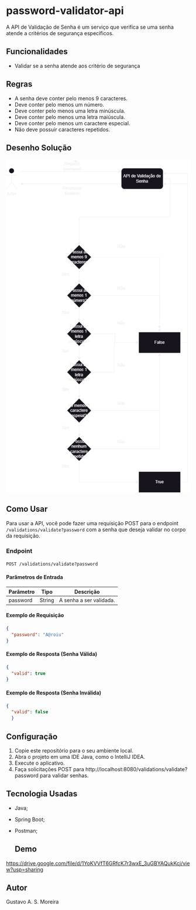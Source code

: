 # password-validator-api

A API de Validação de Senha é um serviço que verifica se uma senha atende a critérios de segurança específicos.

## Funcionalidades
- Validar se a senha atende aos critério de segurança

## Regras
- A senha deve conter pelo menos 9 caracteres.
- Deve conter pelo menos um número.
- Deve conter pelo menos uma letra minúscula.
- Deve conter pelo menos uma letra maiúscula.
- Deve conter pelo menos um caractere especial.
- Não deve possuir caracteres repetidos.

## Desenho Solução
![alt text](https://github.com/gustavo-arao95/password-validator-api/blob/main/Diagrama%20sem%20nome.png)
## Como Usar

Para usar a API, você pode fazer uma requisição POST para o endpoint `/validations/validate?password` com a senha que deseja validar no corpo da requisição.

### Endpoint

`POST /validations/validate?password`

#### Parâmetros de Entrada

| Parâmetro | Tipo   | Descrição               |
|-----------|--------|-------------------------|
| password  | String | A senha a ser validada. |

#### Exemplo de Requisição

```json
{
  "password": "A@roiu"
}
```
#### Exemplo de Resposta (Senha Válida)
```json
{
  "valid": true
}
```
#### Exemplo de Resposta (Senha Inválida)
```json
{
  "valid": false
  }
```
## Configuração
1. Copie este repositório para o seu ambiente local.
2. Abra o projeto em uma IDE Java, como o IntelliJ IDEA.
3. Execute o aplicativo.
4. Faça solicitações POST para http://localhost:8080/validations/validate?password para validar senhas.

## Tecnologia Usadas
* Java;
* Spring Boot;
* Postman;

  ## Demo
https://drive.google.com/file/d/1YoKVVfT6GRfcK7r3wxE_3uGBYAQukKcj/view?usp=sharing

## Autor
Gustavo A. S. Moreira




